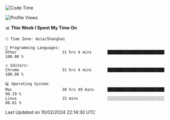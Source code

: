 <!--START_SECTION:waka-->
![Code Time](http://img.shields.io/badge/Code%20Time-1%2C927%20hrs%2024%20mins-blue)

![Profile Views](http://img.shields.io/badge/Profile%20Views-0-blue)

📊 **This Week I Spent My Time On** 

```text
🕑︎ Time Zone: Asia/Shanghai

💬 Programming Languages: 
Other                    31 hrs 4 mins       █████████████████████████   100.00 % 

🔥 Editors: 
Chrome                   31 hrs 4 mins       █████████████████████████   100.00 % 

💻 Operating System: 
Mac                      30 hrs 49 mins      █████████████████████████   99.19 % 
Linux                    15 mins             ░░░░░░░░░░░░░░░░░░░░░░░░░   00.81 % 
```


 Last Updated on 10/02/2024 22:14:30 UTC
<!--END_SECTION:waka-->